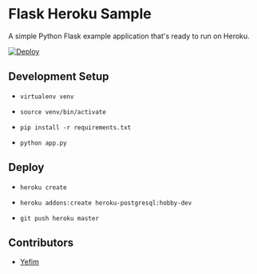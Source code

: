 Flask Heroku Sample
====================

A simple Python Flask example application that's ready to run on Heroku.

[![Deploy](https://www.herokucdn.com/deploy/button.svg)](https://heroku.com/deploy)

## Development Setup

* `virtualenv venv`

* `source venv/bin/activate`

* `pip install -r requirements.txt`

* `python app.py`

## Deploy

* `heroku create`

* `heroku addons:create heroku-postgresql:hobby-dev`

* `git push heroku master`

## Contributors

* [Yefim](https://twitter.com/yefim)
